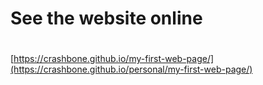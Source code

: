 # See the website online

# 

[https://crashbone.github.io/my-first-web-page/](https://crashbone.github.io/personal/my-first-web-page/)
